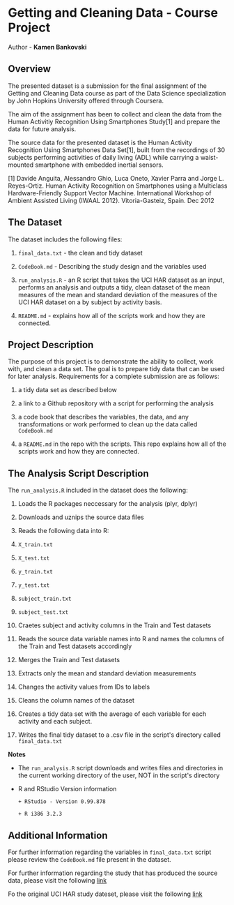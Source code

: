 # Getting and Cleaning Data - Course Project

Author - **Kamen Bankovski**

## Overview

The presented dataset is a submission for the final assignment of the 
Getting and Cleaning Data course as part of the Data Science specialization
by John Hopkins University offered through Coursera.

The aim of the assignment has been to collect and clean the data from the Human Activitiy Recognition Using Smartphones Study[1] and prepare the data for future analysis.

The source data for the presented dataset is the Human Activity Recognition Using Smartphones Data Set[1], built from the recordings of 30 subjects performing activities of daily living (ADL) while carrying a waist-mounted smartphone with embedded inertial sensors.

[1] Davide Anguita, Alessandro Ghio, Luca Oneto, Xavier Parra and Jorge L. Reyes-Ortiz. Human Activity Recognition on Smartphones using a Multiclass Hardware-Friendly Support Vector Machine. International Workshop of Ambient Assisted Living (IWAAL 2012). Vitoria-Gasteiz, Spain. Dec 2012

## The Dataset

The dataset includes the following files:

1. `final_data.txt` - the clean and tidy dataset

2. `CodeBook.md` - Describing the study design and the variables used

3. `run_analysis.R` - an R script that takes the UCI HAR dataset as an input,              performs an analysis and outputs a tidy, clean dataset of the mean measures of          the mean and standard deviation of the measures of the UCI HAR dataset on a by          subject by activity basis. 

4. `README.md` - explains how all of the scripts work and how they are connected.

## Project Description

The purpose of this project is to demonstrate the ability to collect, work with, and clean a data set. The goal is to prepare tidy data that can be used for later analysis. Requirements for a complete submission are as follows:

1. a tidy data set as described below

2. a link to a Github repository with a script for performing the analysis

3. a code book that describes the variables, the data, and any transformations or work performed to clean up the data called `CodeBook.md` 

4. a `README.md` in the repo with the scripts. This repo explains how all of the scripts work and how they are connected.

## The Analysis Script Description

The `run_analysis.R` included in the dataset does the following:

1. Loads the R packages neccessary for the analysis (plyr, dplyr)

2. Downloads and uznips the source data files 

3. Reads the following data into R:

  1. `X_train.txt`

  2. `X_test.txt`

  3. `y_train.txt`

  4. `y_test.txt`

  5. `subject_train.txt`

  6. `subject_test.txt`

4. Craetes subject and activity columns in the Train and Test datasets

5. Reads the source data variable names into R and names the columns of the Train and Test datasets accordingly

6. Merges the Train and Test datasets

7. Extracts only the mean and standard deviation measurements

8. Changes the activity values from IDs to labels

9. Cleans the column names of the dataset

10. Creates a tidy data set with the average of each variable for each activity and each subject.

11. Writes the final tidy dataset to a .csv file in the script's directory called `final_data.txt`

**Notes** 

  - The `run_analysis.R` script downloads and writes files and directories in the current working directory of the user, NOT in the script's directory
  
  - R and RStudio Version information
        
        + RStudio - Version 0.99.878
        
        + R i386 3.2.3
  

## Additional Information

For further information regarding the variables in `final_data.txt` script please review the `CodeBook.md` file present in the dataset. 

For further information regarding the study that has produced the source data, please visit the following [link](http://archive.ics.uci.edu/ml/datasets/Human+Activity+Recognition+Using+Smartphones)

Fo the original UCI HAR study dateset, please visit the following [link](https://d396qusza40orc.cloudfront.net/getdata%2Fprojectfiles%2FUCI%20HAR%20Dataset.zip)


